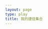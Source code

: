 ```yaml
---
layout: page
type: play
title: 我的捷径集合
---
```


  <link rel="stylesheet" href="https://www.layuicdn.com/layui/css/layui.css" />

<style>
   .footer img {
       display: block;
    }
</style>

  <script src="https://www.layuicdn.com/layui/layui.js"></script>
  <script type="text/javascript" src="{{ site.js | relative_url }}/src/myshortcut.js"></script>

  <div id="comments" style="margin-top: 50px;"></div>
  <!--Leancloud 操作库:-->
  <!--<script src="//cdn1.lncld.net/static/js/3.0.4/av-min.js"></script>
  <!--Valine 的核心代码库:-->
  <!--<script src='//unpkg.com/valine/dist/Valine.min.js'></script>
  <script>
     new Valine({
        av: AV,
        el: '#comments',
        app_id: 'e1OuTd58aBj3h9ptV4oIaNBY-9Nh9j0Va',
        app_key: 'CqYVue1Ivtz4TJnBVjUvY9NY',
        path: '',
        placeholder: '可以在本页留言需求免费帮忙定制！',
        notify: 'true',
        verify: 'true',
    })
  </script> -->